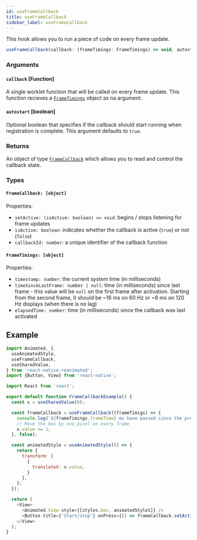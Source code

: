 ```yaml
---
id: useFrameCallback
title: useFrameCallback
sidebar_label: useFrameCallback
---
```


This hook allows you to run a piece of code on every frame update.

```js
useFrameCallback(callback: (frameTimings: FrameTimings) => void, autostart = true): [FrameCallback]
```

### Arguments

#### `callback` [Function]

A single worklet function that will be called on every frame update.
This function recieves a [`FrameTimings`](#frametimings-object) object as na argument.

#### `autostart` [boolean]

Optional boolean that specifies if the callback should start running when
registration is complete. This argument defaults to `true`.

### Returns

An object of type [`FrameCallback`](#framecallback-object) which allows you to read and control the
callback state.

### Types

#### `FrameCallback: [object]`

Properties:
* `setActive: (isActive: boolean) => void`: begins / stops listening for frame updates
* `isActive: boolean`: indicates whether the callback is active (`true`)
                    or not (`false`)
* `callbackId: number`: a unique identifier of the callback function

#### `FrameTimings: [object]`

Properties:
* `timestamp: number`: the current system time (in milliseconds)
* `timeSinceLastFrame: number | null`: time (in milliseconds) since last frame - this value
  will be `null` on the first frame after activation. Starting from the second frame,
  it should be ~16 ms on 60 Hz or ~8 ms on 120 Hz displays (when there is no lag)
* `elapsedTime: number`: time (in milliseconds) since the callback was last activated

## Example

```js {13-17}
import Animated, {
  useAnimatedStyle,
  useFrameCallback,
  useSharedValue,
} from 'react-native-reanimated';
import {Button, View} from 'react-native';

import React from 'react';

export default function FrameCallbackExample() {
  const x = useSharedValue(0);

  const frameCallback = useFrameCallback((frameTimigs) => {
    console.log(`${frameTimings.frameTime} ms have passed since the previous frame`);
    // Move the box by one pixel on every frame
    x.value += 1;
  }, false);

  const animatedStyle = useAnimatedStyle(() => {
    return {
      transform: [
        {
          translateX: x.value,
        }
      ],
    };
  });

  return (
    <View>
      <Animated.View style={[styles.box, animatedStyle1]} />
      <Button title={'Start/stop'} onPress={() => frameCallback.setActive(!frameCallback.isActive)}>
    </View>
  );
}
```
